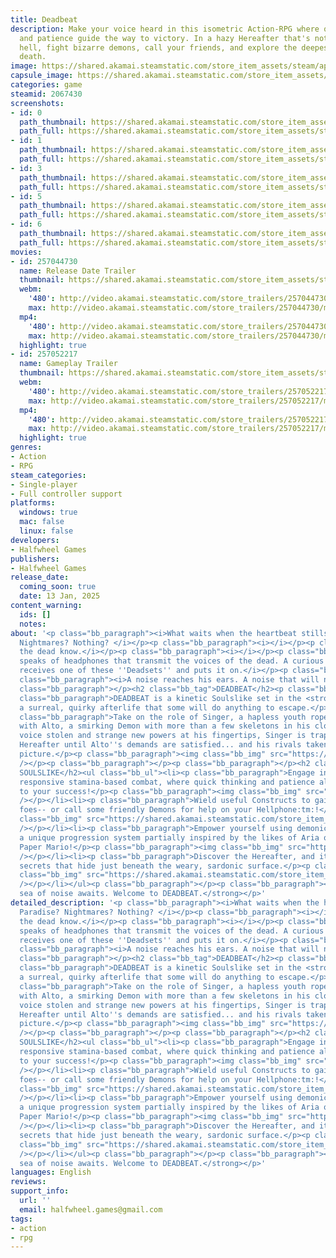 ```yaml
---
title: Deadbeat
description: Make your voice heard in this isometric Action-RPG where quick thinking
  and patience guide the way to victory. In a hazy Hereafter that's not heaven or
  hell, fight bizarre demons, call your friends, and explore the deepest reaches of
  death.
image: https://shared.akamai.steamstatic.com/store_item_assets/steam/apps/2067430/header.jpg?t=1727496208
capsule_image: https://shared.akamai.steamstatic.com/store_item_assets/steam/apps/2067430/capsule_231x87.jpg?t=1727496208
categories: game
steamid: 2067430
screenshots:
- id: 0
  path_thumbnail: https://shared.akamai.steamstatic.com/store_item_assets/steam/apps/2067430/ss_183ba9e70b304e6ec23a551b708e2a1a6c72c349.600x338.jpg?t=1727496208
  path_full: https://shared.akamai.steamstatic.com/store_item_assets/steam/apps/2067430/ss_183ba9e70b304e6ec23a551b708e2a1a6c72c349.1920x1080.jpg?t=1727496208
- id: 1
  path_thumbnail: https://shared.akamai.steamstatic.com/store_item_assets/steam/apps/2067430/ss_207936bacd4f0a1affed196688871e81a80a30d0.600x338.jpg?t=1727496208
  path_full: https://shared.akamai.steamstatic.com/store_item_assets/steam/apps/2067430/ss_207936bacd4f0a1affed196688871e81a80a30d0.1920x1080.jpg?t=1727496208
- id: 3
  path_thumbnail: https://shared.akamai.steamstatic.com/store_item_assets/steam/apps/2067430/ss_21191511692a580de888da6616fe861710f27473.600x338.jpg?t=1727496208
  path_full: https://shared.akamai.steamstatic.com/store_item_assets/steam/apps/2067430/ss_21191511692a580de888da6616fe861710f27473.1920x1080.jpg?t=1727496208
- id: 5
  path_thumbnail: https://shared.akamai.steamstatic.com/store_item_assets/steam/apps/2067430/ss_b2b0df26a50618b613b78c6c9e3413e086c5fbd7.600x338.jpg?t=1727496208
  path_full: https://shared.akamai.steamstatic.com/store_item_assets/steam/apps/2067430/ss_b2b0df26a50618b613b78c6c9e3413e086c5fbd7.1920x1080.jpg?t=1727496208
- id: 6
  path_thumbnail: https://shared.akamai.steamstatic.com/store_item_assets/steam/apps/2067430/ss_c7cfc2aaa89358c541b9877dd56d765effe843a4.600x338.jpg?t=1727496208
  path_full: https://shared.akamai.steamstatic.com/store_item_assets/steam/apps/2067430/ss_c7cfc2aaa89358c541b9877dd56d765effe843a4.1920x1080.jpg?t=1727496208
movies:
- id: 257044730
  name: Release Date Trailer
  thumbnail: https://shared.akamai.steamstatic.com/store_item_assets/steam/apps/257044730/movie.293x165.jpg?t=1723773866
  webm:
    '480': http://video.akamai.steamstatic.com/store_trailers/257044730/movie480_vp9.webm?t=1723773866
    max: http://video.akamai.steamstatic.com/store_trailers/257044730/movie_max_vp9.webm?t=1723773866
  mp4:
    '480': http://video.akamai.steamstatic.com/store_trailers/257044730/movie480.mp4?t=1723773866
    max: http://video.akamai.steamstatic.com/store_trailers/257044730/movie_max.mp4?t=1723773866
  highlight: true
- id: 257052217
  name: Gameplay Trailer
  thumbnail: https://shared.akamai.steamstatic.com/store_item_assets/steam/apps/257052217/movie.293x165.jpg?t=1725415933
  webm:
    '480': http://video.akamai.steamstatic.com/store_trailers/257052217/movie480_vp9.webm?t=1725415933
    max: http://video.akamai.steamstatic.com/store_trailers/257052217/movie_max_vp9.webm?t=1725415933
  mp4:
    '480': http://video.akamai.steamstatic.com/store_trailers/257052217/movie480.mp4?t=1725415933
    max: http://video.akamai.steamstatic.com/store_trailers/257052217/movie_max.mp4?t=1725415933
  highlight: true
genres:
- Action
- RPG
steam_categories:
- Single-player
- Full controller support
platforms:
  windows: true
  mac: false
  linux: false
developers:
- Halfwheel Games
publishers:
- Halfwheel Games
release_date:
  coming_soon: true
  date: 13 Jan, 2025
content_warning:
  ids: []
  notes:
about: '<p class="bb_paragraph"><i>What waits when the heartbeat stills? Paradise?
  Nightmares? Nothing? </i></p><p class="bb_paragraph"><i></i></p><p class="bb_paragraph"><i>Only
  the dead know.</i></p><p class="bb_paragraph"><i></i></p><p class="bb_paragraph"><i>Rumor
  speaks of headphones that transmit the voices of the dead. A curious youth, Singer,
  receives one of these ''Deadsets'' and puts it on.</i></p><p class="bb_paragraph"><i></i></p><p
  class="bb_paragraph"><i>A noise reaches his ears. A noise that will never stop.</i></p><p
  class="bb_paragraph"></p><h2 class="bb_tag">DEADBEAT</h2><p class="bb_paragraph"></p><p
  class="bb_paragraph">DEADBEAT is a kinetic Soulslike set in the <strong>Hereafter</strong>:
  a surreal, quirky afterlife that some will do anything to escape.</p><p class="bb_paragraph"></p><p
  class="bb_paragraph">Take on the role of Singer, a hapless youth roped into a contract
  with Alto, a smirking Demon with more than a few skeletons in his closet. With his
  voice stolen and strange new powers at his fingertips, Singer is trapped in the
  Hereafter until Alto''s demands are satisfied... and his rivals taken out of the
  picture.</p><p class="bb_paragraph"><img class="bb_img" src="https://shared.akamai.steamstatic.com/store_item_assets/steam/apps/2067430/extras/DeadbeatGif2.gif?t=1727496208"
  /></p><p class="bb_paragraph"></p><p class="bb_paragraph"></p><h2 class="bb_tag">KINETIC
  SOULSLIKE</h2><ul class="bb_ul"><li><p class="bb_paragraph">Engage in quick and
  responsive stamina-based combat, where quick thinking and patience alike are vital
  to your success!</p><p class="bb_paragraph"><img class="bb_img" src="https://shared.akamai.steamstatic.com/store_item_assets/steam/apps/2067430/extras/DeadbeatGif6.gif?t=1727496208"
  /></p></li><li><p class="bb_paragraph">Wield useful Constructs to gain an edge against
  foes-- or call some friendly Demons for help on your Hellphone:tm:!</p><p class="bb_paragraph"><img
  class="bb_img" src="https://shared.akamai.steamstatic.com/store_item_assets/steam/apps/2067430/extras/DeadbeatGif4.gif?t=1727496208"
  /></p></li><li><p class="bb_paragraph">Empower yourself using demonic power, in
  a unique progression system partially inspired by the likes of Aria of Sorrow and
  Paper Mario!</p><p class="bb_paragraph"><img class="bb_img" src="https://shared.akamai.steamstatic.com/store_item_assets/steam/apps/2067430/extras/DeadbeatGif7.gif?t=1727496208"
  /></p></li><li><p class="bb_paragraph">Discover the Hereafter, and its grimmest
  secrets that hide just beneath the weary, sardonic surface.</p><p class="bb_paragraph"><img
  class="bb_img" src="https://shared.akamai.steamstatic.com/store_item_assets/steam/apps/2067430/extras/DeadbeatGif5.gif?t=1727496208"
  /></p></li></ul><p class="bb_paragraph"></p><p class="bb_paragraph"><strong>The
  sea of noise awaits. Welcome to DEADBEAT.</strong></p>'
detailed_description: '<p class="bb_paragraph"><i>What waits when the heartbeat stills?
  Paradise? Nightmares? Nothing? </i></p><p class="bb_paragraph"><i></i></p><p class="bb_paragraph"><i>Only
  the dead know.</i></p><p class="bb_paragraph"><i></i></p><p class="bb_paragraph"><i>Rumor
  speaks of headphones that transmit the voices of the dead. A curious youth, Singer,
  receives one of these ''Deadsets'' and puts it on.</i></p><p class="bb_paragraph"><i></i></p><p
  class="bb_paragraph"><i>A noise reaches his ears. A noise that will never stop.</i></p><p
  class="bb_paragraph"></p><h2 class="bb_tag">DEADBEAT</h2><p class="bb_paragraph"></p><p
  class="bb_paragraph">DEADBEAT is a kinetic Soulslike set in the <strong>Hereafter</strong>:
  a surreal, quirky afterlife that some will do anything to escape.</p><p class="bb_paragraph"></p><p
  class="bb_paragraph">Take on the role of Singer, a hapless youth roped into a contract
  with Alto, a smirking Demon with more than a few skeletons in his closet. With his
  voice stolen and strange new powers at his fingertips, Singer is trapped in the
  Hereafter until Alto''s demands are satisfied... and his rivals taken out of the
  picture.</p><p class="bb_paragraph"><img class="bb_img" src="https://shared.akamai.steamstatic.com/store_item_assets/steam/apps/2067430/extras/DeadbeatGif2.gif?t=1727496208"
  /></p><p class="bb_paragraph"></p><p class="bb_paragraph"></p><h2 class="bb_tag">KINETIC
  SOULSLIKE</h2><ul class="bb_ul"><li><p class="bb_paragraph">Engage in quick and
  responsive stamina-based combat, where quick thinking and patience alike are vital
  to your success!</p><p class="bb_paragraph"><img class="bb_img" src="https://shared.akamai.steamstatic.com/store_item_assets/steam/apps/2067430/extras/DeadbeatGif6.gif?t=1727496208"
  /></p></li><li><p class="bb_paragraph">Wield useful Constructs to gain an edge against
  foes-- or call some friendly Demons for help on your Hellphone:tm:!</p><p class="bb_paragraph"><img
  class="bb_img" src="https://shared.akamai.steamstatic.com/store_item_assets/steam/apps/2067430/extras/DeadbeatGif4.gif?t=1727496208"
  /></p></li><li><p class="bb_paragraph">Empower yourself using demonic power, in
  a unique progression system partially inspired by the likes of Aria of Sorrow and
  Paper Mario!</p><p class="bb_paragraph"><img class="bb_img" src="https://shared.akamai.steamstatic.com/store_item_assets/steam/apps/2067430/extras/DeadbeatGif7.gif?t=1727496208"
  /></p></li><li><p class="bb_paragraph">Discover the Hereafter, and its grimmest
  secrets that hide just beneath the weary, sardonic surface.</p><p class="bb_paragraph"><img
  class="bb_img" src="https://shared.akamai.steamstatic.com/store_item_assets/steam/apps/2067430/extras/DeadbeatGif5.gif?t=1727496208"
  /></p></li></ul><p class="bb_paragraph"></p><p class="bb_paragraph"><strong>The
  sea of noise awaits. Welcome to DEADBEAT.</strong></p>'
languages: English
reviews:
support_info:
  url: ''
  email: halfwheel.games@gmail.com
tags:
- action
- rpg
---
```


